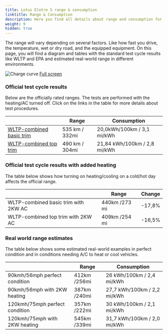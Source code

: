 ```yaml
---
title: Lotus Eletre S range & consumption
linktitle: Range & Consumption
description: Here you find all details about range and consumption for Lotus Eletre S.
weight: 9
hidden: true
---
```

<!-- markdownlint-disable MD033 -->
<object type="image/svg+xml" data="../modelnavigation.svg"></object>

The range will vary depending on several factors. Like how fast you drive, the temperature, wet or dry road, and the equipped equipment. On this page, you will find a diagram and tables with the standard test cycle results like WLTP and EPA and estimated real-world range in different environments. 

![Charge curve](../range.svg  "Range information")
[Full screen](../range.svg)

### Official test cycle results

Below are the officially rated ranges. The tests are performed with the heating/AC turned off. Click on the links in the table for more details about test procedures. 

| | Range  | Consumption  |
|----|-----|------|
| [WLTP-combined basic trim](../../../../../guides/understandingrange/wltp/) | 535 km / 332mi |20,0kWh/100km / 3,1 mi/kWh | 
| [WLTP-combined top trim](../../../../../guides/understandingrange/wltp/) | 490 km / 304mi | 21,84 kWh/100km / 2,8 mi/kWh | 

### Official test cycle results with added heating

The table below shows how turning on heating/cooling on a cold/hot day affects the official range. 

| | Range  | Change  |
|----|-----|------|
| WLTP-combined basic trim with 2KW AC | 440km /273 mi | -17,8%|
| WLTP-combined top trim with 2KW AC | 409km /254 mi | -16,5%|

### Real world range estimates

The table below shows some estimated real-world examples in perfect condition and in conditions needing A/C to heat or cool vehicles. 

| | Range  | Consumption  |
|----|-----|------|
| 90kmh/56mph perfect condition | 412km /256mi| 26 kWh/100km / 2,4 mi/kWh |
| 90kmh/56mph with 2KW heating | 387km /240mi| 27,7 kWh/100km / 2,2 mi/kWh |
| 120kmh/75mph perfect condition | 357km /222mi| 30 kWh/100km / 2,1 mi/kWh |
| 120kmh/75mph with 2KW heating | 545km /339mi| 31,7 kWh/100km / 2,0 mi/kWh |

